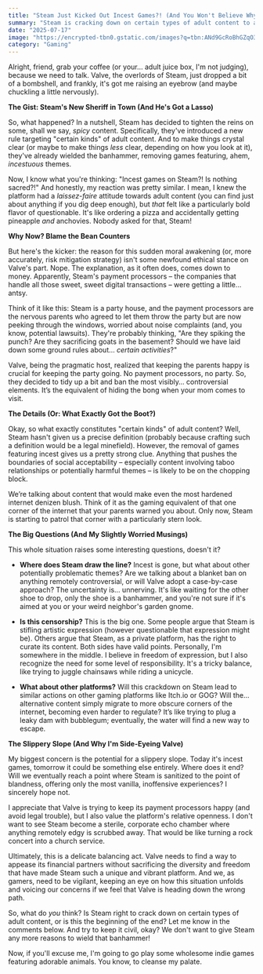 ```yaml
---
title: "Steam Just Kicked Out Incest Games?! (And You Won't Believe Why)"
summary: "Steam is cracking down on certain types of adult content to appease payment processors. We're diving into the implications of this new rule, what games were removed, and whether this is the beginning of a slippery slope. Get ready for some spicy takes!"
date: "2025-07-17"
image: "https://encrypted-tbn0.gstatic.com/images?q=tbn:ANd9GcRoBhGZqO3FO6Gg_pERc9rRxjRxiuoO2N65jw&s"
category: "Gaming"
---
```


Alright, friend, grab your coffee (or your… adult juice box, I'm not judging), because we need to talk. Valve, the overlords of Steam, just dropped a bit of a bombshell, and frankly, it's got me raising an eyebrow (and maybe chuckling a little nervously).

**The Gist: Steam's New Sheriff in Town (And He's Got a Lasso)**

So, what happened? In a nutshell, Steam has decided to tighten the reins on some, shall we say, _spicy_ content. Specifically, they've introduced a new rule targeting "certain kinds" of adult content. And to make things crystal clear (or maybe to make things _less_ clear, depending on how you look at it), they've already wielded the banhammer, removing games featuring, ahem, _incestuous_ themes.

Now, I know what you're thinking: "Incest games on Steam?! Is nothing sacred?!" And honestly, my reaction was pretty similar. I mean, I knew the platform had a _laissez-faire_ attitude towards adult content (you can find just about anything if you dig deep enough), but _that_ felt like a particularly bold flavor of questionable. It's like ordering a pizza and accidentally getting pineapple _and_ anchovies. Nobody asked for that, Steam!

**Why Now? Blame the Bean Counters**

But here's the kicker: the reason for this sudden moral awakening (or, more accurately, risk mitigation strategy) isn't some newfound ethical stance on Valve's part. Nope. The explanation, as it often does, comes down to money. Apparently, Steam's payment processors – the companies that handle all those sweet, sweet digital transactions – were getting a little… antsy.

Think of it like this: Steam is a party house, and the payment processors are the nervous parents who agreed to let them throw the party but are now peeking through the windows, worried about noise complaints (and, you know, potential lawsuits). They're probably thinking, "Are they spiking the punch? Are they sacrificing goats in the basement? Should we have laid down some ground rules about… _certain activities_?"

Valve, being the pragmatic host, realized that keeping the parents happy is crucial for keeping the party going. No payment processors, no party. So, they decided to tidy up a bit and ban the most visibly… controversial elements. It’s the equivalent of hiding the bong when your mom comes to visit.

**The Details (Or: What Exactly Got the Boot?)**

Okay, so what exactly constitutes "certain kinds" of adult content? Well, Steam hasn't given us a precise definition (probably because crafting such a definition would be a legal minefield). However, the removal of games featuring incest gives us a pretty strong clue. Anything that pushes the boundaries of social acceptability – especially content involving taboo relationships or potentially harmful themes – is likely to be on the chopping block.

We’re talking about content that would make even the most hardened internet denizen blush. Think of it as the gaming equivalent of that one corner of the internet that your parents warned you about. Only now, Steam is starting to patrol that corner with a particularly stern look.

**The Big Questions (And My Slightly Worried Musings)**

This whole situation raises some interesting questions, doesn't it?

- **Where does Steam draw the line?** Incest is gone, but what about other potentially problematic themes? Are we talking about a blanket ban on anything remotely controversial, or will Valve adopt a case-by-case approach? The uncertainty is… unnerving. It's like waiting for the other shoe to drop, only the shoe is a banhammer, and you're not sure if it's aimed at you or your weird neighbor's garden gnome.

- **Is this censorship?** This is the big one. Some people argue that Steam is stifling artistic expression (however questionable that expression might be). Others argue that Steam, as a private platform, has the right to curate its content. Both sides have valid points. Personally, I'm somewhere in the middle. I believe in freedom of expression, but I also recognize the need for some level of responsibility. It's a tricky balance, like trying to juggle chainsaws while riding a unicycle.

- **What about other platforms?** Will this crackdown on Steam lead to similar actions on other gaming platforms like Itch.io or GOG? Will the… alternative content simply migrate to more obscure corners of the internet, becoming even harder to regulate? It’s like trying to plug a leaky dam with bubblegum; eventually, the water will find a new way to escape.

**The Slippery Slope (And Why I'm Side-Eyeing Valve)**

My biggest concern is the potential for a slippery slope. Today it's incest games, tomorrow it could be something else entirely. Where does it end? Will we eventually reach a point where Steam is sanitized to the point of blandness, offering only the most vanilla, inoffensive experiences? I sincerely hope not.

I appreciate that Valve is trying to keep its payment processors happy (and avoid legal trouble), but I also value the platform's relative openness. I don't want to see Steam become a sterile, corporate echo chamber where anything remotely edgy is scrubbed away. That would be like turning a rock concert into a church service.

Ultimately, this is a delicate balancing act. Valve needs to find a way to appease its financial partners without sacrificing the diversity and freedom that have made Steam such a unique and vibrant platform. And we, as gamers, need to be vigilant, keeping an eye on how this situation unfolds and voicing our concerns if we feel that Valve is heading down the wrong path.

So, what do _you_ think? Is Steam right to crack down on certain types of adult content, or is this the beginning of the end? Let me know in the comments below. And try to keep it civil, okay? We don't want to give Steam any more reasons to wield that banhammer!

Now, if you'll excuse me, I'm going to go play some wholesome indie games featuring adorable animals. You know, to cleanse my palate.
